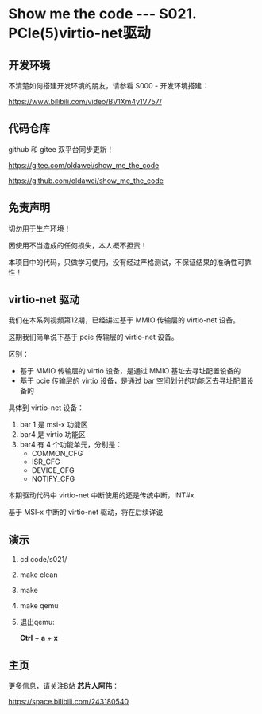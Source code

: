# Show me the code --- S021. PCIe(5)virtio-net驱动

## 开发环境

不清楚如何搭建开发环境的朋友，请参看 S000 - 开发环境搭建：

https://www.bilibili.com/video/BV1Xm4y1V757/



## 代码仓库

github 和 gitee 双平台同步更新！

https://gitee.com/oldawei/show_me_the_code

https://github.com/oldawei/show_me_the_code



## 免责声明

切勿用于生产环境！

因使用不当造成的任何损失，本人概不担责！

本项目中的代码，只做学习使用，没有经过严格测试，不保证结果的准确性可靠性！



## virtio-net 驱动

我们在本系列视频第12期，已经讲过基于 MMIO 传输层的 virtio-net 设备。

这期我们简单说下基于 pcie 传输层的 virtio-net 设备。

区别：

- 基于 MMIO 传输层的 virtio 设备，是通过 MMIO 基址去寻址配置设备的
- 基于 pcie 传输层的 virtio 设备，是通过 bar 空间划分的功能区去寻址配置设备的

具体到 virtio-net 设备：

1. bar 1 是 msi-x 功能区
2. bar4 是 virtio 功能区
3. bar4 有 4 个功能单元，分别是：
   - COMMON_CFG
   - ISR_CFG
   - DEVICE_CFG
   - NOTIFY_CFG



本期驱动代码中 virtio-net 中断使用的还是传统中断，INT#x

基于 MSI-x 中断的 virtio-net 驱动，将在后续详说



## 演示

1. cd code/s021/

2. make clean

3. make

4. make qemu

5. 退出qemu: 

   **Ctrl** + **a** + **x**



## 主页

更多信息，请关注B站 **芯片人阿伟**：

https://space.bilibili.com/243180540



